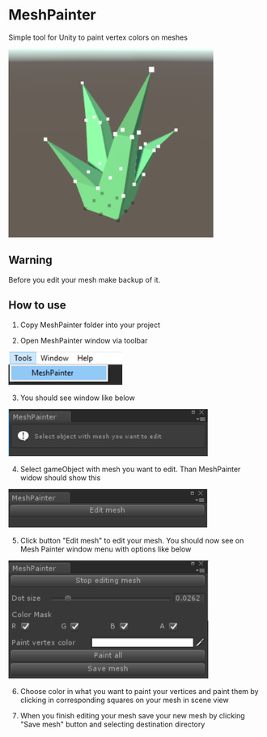 # MeshPainter
Simple tool for Unity to paint vertex colors on meshes

![alt text](https://github.com/ShadedTechnology/MeshPainter/blob/master/ReadMeResources/meshPainterExample.PNG)

## Warning

Before you edit your mesh make backup of it.

## How to use

1. Copy MeshPainter folder into your project

2. Open MeshPainter window via toolbar

![alt text](https://github.com/ShadedTechnology/MeshPainter/blob/master/ReadMeResources/meshPainterToolbar.png)

3. You should see window like below

![alt text](https://github.com/ShadedTechnology/MeshPainter/blob/master/ReadMeResources/meshPainterNotSelected.PNG)

4. Select gameObject with mesh you want to edit. Than MeshPainter widow should show this

![alt text](https://github.com/ShadedTechnology/MeshPainter/blob/master/ReadMeResources/meshPainterEnableEdit.PNG)

5. Click button "Edit mesh" to edit your mesh. You should now see on Mesh Painter window menu with options like below

![alt text](https://github.com/ShadedTechnology/MeshPainter/blob/master/ReadMeResources/meshPainterEditingMesh.PNG)

6. Choose color in what you want to paint your vertices and paint them by clicking in corresponding squares on your mesh in scene view

7. When you finish editing your mesh save your new mesh by clicking "Save mesh" button and selecting destination directory
